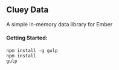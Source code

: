 ## Cluey Data

A simple in-memory data library for Ember

#### Getting Started:

```
npm install -g gulp
npm install
gulp
```
